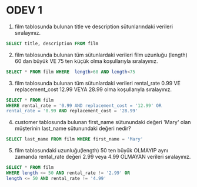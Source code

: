 # ODEV 1
1. film tablosunda bulunan title ve description sütunlarındaki verileri sıralayınız.
```SQL
SELECT title, description FROM film
```
2. film tablosunda bulunan tüm sütunlardaki verileri film uzunluğu (length) 60 dan büyük VE 75 ten küçük olma koşullarıyla sıralayınız.
```SQL 
SELECT * FROM film WHERE  length>60 AND length<75
```
3. film tablosunda bulunan tüm sütunlardaki verileri rental_rate 0.99 VE replacement_cost 12.99 VEYA 28.99 olma koşullarıyla sıralayınız.
```SQL
SELECT * FROM film 
WHERE rental_rate = '0.99 AND replacement_cost = '12.99' OR 
rental_rate = '0.99 AND replacement_cost = '28.99'
```
4. customer tablosunda bulunan first_name sütunundaki değeri 'Mary' olan müşterinin last_name sütunundaki değeri nedir?
```SQL 
SELECT last_name FROM film WHERE first_name = 'Mary' 
```
5. film tablosundaki uzunluğu(length) 50 ten büyük OLMAYIP aynı zamanda rental_rate değeri 2.99 veya 4.99 OLMAYAN verileri sıralayınız.
```SQL
SELECT * FROM film 
WHERE length <= 50 AND rental_rate != '2.99' OR
length <= 50 AND rental_rate != '4.99' 
```
